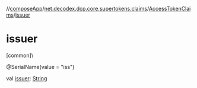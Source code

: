 //[composeApp](../../../index.md)/[net.decodex.dcp.core.supertokens.claims](../index.md)/[AccessTokenClaims](index.md)/[issuer](issuer.md)

# issuer

[common]\

@SerialName(value = &quot;iss&quot;)

val [issuer](issuer.md): [String](https://kotlinlang.org/api/latest/jvm/stdlib/kotlin/-string/index.html)
